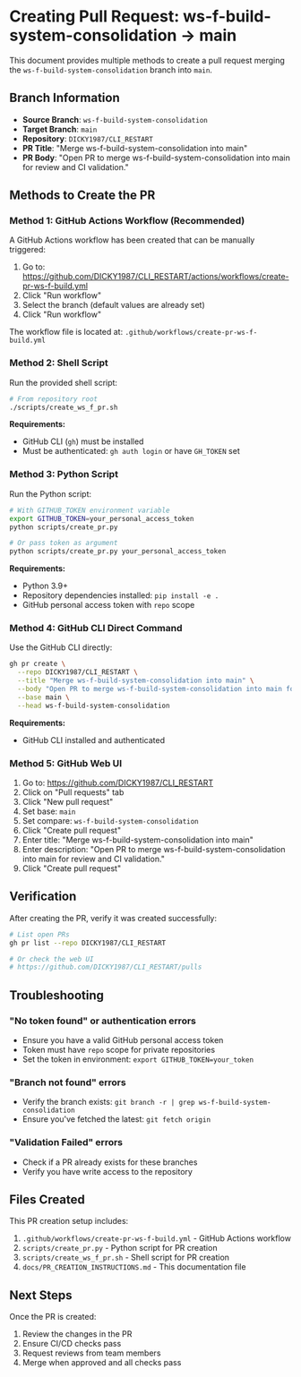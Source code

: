 # Creating Pull Request: ws-f-build-system-consolidation → main

This document provides multiple methods to create a pull request merging the `ws-f-build-system-consolidation` branch into `main`.

## Branch Information

- **Source Branch**: `ws-f-build-system-consolidation`
- **Target Branch**: `main`
- **Repository**: `DICKY1987/CLI_RESTART`
- **PR Title**: "Merge ws-f-build-system-consolidation into main"
- **PR Body**: "Open PR to merge ws-f-build-system-consolidation into main for review and CI validation."

## Methods to Create the PR

### Method 1: GitHub Actions Workflow (Recommended)

A GitHub Actions workflow has been created that can be manually triggered:

1. Go to: https://github.com/DICKY1987/CLI_RESTART/actions/workflows/create-pr-ws-f-build.yml
2. Click "Run workflow"
3. Select the branch (default values are already set)
4. Click "Run workflow"

The workflow file is located at: `.github/workflows/create-pr-ws-f-build.yml`

### Method 2: Shell Script

Run the provided shell script:

```bash
# From repository root
./scripts/create_ws_f_pr.sh
```

**Requirements:**
- GitHub CLI (`gh`) must be installed
- Must be authenticated: `gh auth login` or have `GH_TOKEN` set

### Method 3: Python Script

Run the Python script:

```bash
# With GITHUB_TOKEN environment variable
export GITHUB_TOKEN=your_personal_access_token
python scripts/create_pr.py

# Or pass token as argument
python scripts/create_pr.py your_personal_access_token
```

**Requirements:**
- Python 3.9+
- Repository dependencies installed: `pip install -e .`
- GitHub personal access token with `repo` scope

### Method 4: GitHub CLI Direct Command

Use the GitHub CLI directly:

```bash
gh pr create \
  --repo DICKY1987/CLI_RESTART \
  --title "Merge ws-f-build-system-consolidation into main" \
  --body "Open PR to merge ws-f-build-system-consolidation into main for review and CI validation." \
  --base main \
  --head ws-f-build-system-consolidation
```

**Requirements:**
- GitHub CLI installed and authenticated

### Method 5: GitHub Web UI

1. Go to: https://github.com/DICKY1987/CLI_RESTART
2. Click on "Pull requests" tab
3. Click "New pull request"
4. Set base: `main`
5. Set compare: `ws-f-build-system-consolidation`
6. Click "Create pull request"
7. Enter title: "Merge ws-f-build-system-consolidation into main"
8. Enter description: "Open PR to merge ws-f-build-system-consolidation into main for review and CI validation."
9. Click "Create pull request"

## Verification

After creating the PR, verify it was created successfully:

```bash
# List open PRs
gh pr list --repo DICKY1987/CLI_RESTART

# Or check the web UI
# https://github.com/DICKY1987/CLI_RESTART/pulls
```

## Troubleshooting

### "No token found" or authentication errors

- Ensure you have a valid GitHub personal access token
- Token must have `repo` scope for private repositories
- Set the token in environment: `export GITHUB_TOKEN=your_token`

### "Branch not found" errors

- Verify the branch exists: `git branch -r | grep ws-f-build-system-consolidation`
- Ensure you've fetched the latest: `git fetch origin`

### "Validation Failed" errors

- Check if a PR already exists for these branches
- Verify you have write access to the repository

## Files Created

This PR creation setup includes:

1. `.github/workflows/create-pr-ws-f-build.yml` - GitHub Actions workflow
2. `scripts/create_pr.py` - Python script for PR creation
3. `scripts/create_ws_f_pr.sh` - Shell script for PR creation
4. `docs/PR_CREATION_INSTRUCTIONS.md` - This documentation file

## Next Steps

Once the PR is created:

1. Review the changes in the PR
2. Ensure CI/CD checks pass
3. Request reviews from team members
4. Merge when approved and all checks pass
